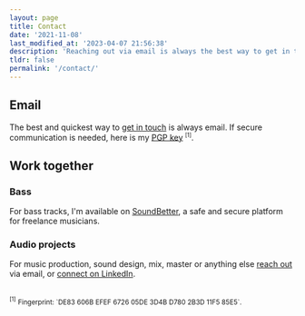 ```yaml
---
layout: page
title: Contact
date: '2021-11-08'
last_modified_at: '2023-04-07 21:56:38'
description: 'Reaching out via email is always the best way to get in touch.'
tldr: false
permalink: '/contact/'
---
```

<div class="notice">
  <h2>Email</h2>
  <p>The best and quickest way to <a href="mailto:hello@minutestomidnight.co.uk">get in touch</a> is always email. If secure communication is needed, here is my <a href="/assets/files/key.pub">PGP key</a> <sup><small>[1]</small></sup>.</p>
</div>

## Work together

<div class="notice">
  <h3>Bass</h3>
  <p>For bass tracks, I'm available on <a href="https://soundbetter.com/profiles/206552-simone-silvestroni">SoundBetter</a>, a safe and secure platform for freelance musicians.</p>
</div>

<div class="notice">
  <h3>Audio projects</h3>
  <p>For music production, sound design, mix, master or anything else <a href="mailto:hello@minutestomidnight.co.uk">reach out</a> via email, or <a href="https://www.linkedin.com/in/simonesilvestroni/">connect on LinkedIn</a>.</p>
</div>
<br>
<sup><small>[1]</small></sup> <small>Fingerprint: `DE83 606B EFEF 6726 05DE 3D4B D780 2B3D 11F5 85E5`.</small>